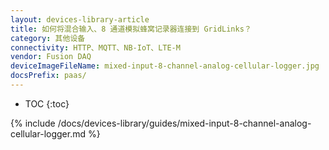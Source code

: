 ```yaml
---
layout: devices-library-article
title: 如何将混合输入、8 通道模拟蜂窝记录器连接到 GridLinks？
category: 其他设备
connectivity: HTTP、MQTT、NB-IoT、LTE-M
vendor: Fusion DAQ
deviceImageFileName: mixed-input-8-channel-analog-cellular-logger.jpg
docsPrefix: paas/
---
```


* TOC
{:toc}

{% include /docs/devices-library/guides/mixed-input-8-channel-analog-cellular-logger.md %}